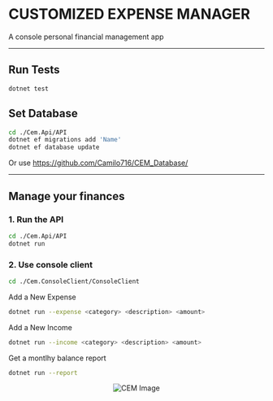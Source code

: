 # CUSTOMIZED EXPENSE MANAGER

A console personal financial management app

-------------------------

## Run Tests

```
dotnet test
```

## Set Database

```bash
cd ./Cem.Api/API
dotnet ef migrations add 'Name'
dotnet ef database update
```

Or use <https://github.com/Camilo716/CEM_Database/>

-------------------------

## Manage your finances

### 1. Run the API

```bash
cd ./Cem.Api/API
dotnet run
```

### 2. Use console client

``` bash
cd ./Cem.ConsoleClient/ConsoleClient
```

Add a New Expense

``` bash
dotnet run --expense <category> <description> <amount>
```

Add a New Income

``` bash
dotnet run --income <category> <description> <amount>
```

Get a montlhy balance report

``` bash
dotnet run --report
```
<div align="center">
  <img src="https://github.com/Camilo716/Customized-Expense-Manager/assets/105132863/5ba995f3-50cc-4f11-8938-015a2a5e15db" alt="CEM Image">
</div>

